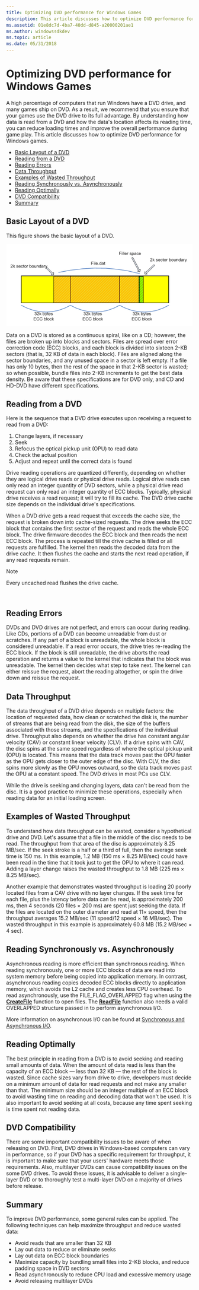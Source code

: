 ```yaml
---
title: Optimizing DVD performance for Windows Games
description: This article discusses how to optimize DVD performance for Windows games.
ms.assetid: 01e8dc7d-4ba7-40dd-d845-a20000201ae1
ms.author: windowssdkdev
ms.topic: article
ms.date: 05/31/2018
---
```


# Optimizing DVD performance for Windows Games

A high percentage of computers that run Windows have a DVD drive, and many games ship on DVD. As a result, we recommend that you ensure that your games use the DVD drive to its full advantage. By understanding how data is read from a DVD and how the data's location affects its reading time, you can reduce loading times and improve the overall performance during game play. This article discusses how to optimize DVD performance for Windows games.

-   [Basic Layout of a DVD](#basic-layout-of-a-dvd)
-   [Reading from a DVD](#reading-from-a-dvd)
-   [Reading Errors](#reading-errors)
-   [Data Throughput](#data-throughput)
-   [Examples of Wasted Throughput](#examples-of-wasted-throughput)
-   [Reading Synchronously vs. Asynchronously](#reading-synchronously-vs-asynchronously)
-   [Reading Optimally](#reading-optimally)
-   [DVD Compatibility](#dvd-compatibility)
-   [Summary](#summary)

## Basic Layout of a DVD

This figure shows the basic layout of a DVD.

![dvd layout](images/dvdsector.png)

Data on a DVD is stored as a continuous spiral, like on a CD; however, the files are broken up into blocks and sectors. Files are spread over error correction code (ECC) blocks, and each block is divided into sixteen 2-KB sectors (that is, 32 KB of data in each block). Files are aligned along the sector boundaries, and any unused space in a sector is left empty. If a file has only 10 bytes, then the rest of the space in that 2-KB sector is wasted; so when possible, bundle files into 2-KB increments to get the best data density. Be aware that these specifications are for DVD only, and CD and HD-DVD have different specifications.

## Reading from a DVD

Here is the sequence that a DVD drive executes upon receiving a request to read from a DVD:

1.  Change layers, if necessary
2.  Seek
3.  Refocus the optical pickup unit (OPU) to read data
4.  Check the actual position
5.  Adjust and repeat until the correct data is found

Drive reading operations are quantized differently, depending on whether they are logical drive reads or physical drive reads. Logical drive reads can only read an integer quantity of DVD sectors, while a physical drive read request can only read an integer quantity of ECC blocks. Typically, physical drive receives a read request; it will try to fill its cache. The DVD drive cache size depends on the individual drive's specifications.

When a DVD drive gets a read request that exceeds the cache size, the request is broken down into cache-sized requests. The drive seeks the ECC block that contains the first sector of the request and reads the whole ECC block. The drive firmware decodes the ECC block and then reads the next ECC block. The process is repeated till the drive cache is filled or all requests are fulfilled. The kernel then reads the decoded data from the drive cache. It then flushes the cache and starts the next read operation, if any read requests remain.

> [!Note]  
> Every uncached read flushes the drive cache.

 

## Reading Errors

DVDs and DVD drives are not perfect, and errors can occur during reading. Like CDs, portions of a DVD can become unreadable from dust or scratches. If any part of a block is unreadable, the whole block is considered unreadable. If a read error occurs, the drive tries re-reading the ECC block. If the block is still unreadable, the drive aborts the read operation and returns a value to the kernel that indicates that the block was unreadable. The kernel then decides what step to take next. The kernel can either reissue the request, abort the reading altogether, or spin the drive down and reissue the request.

## Data Throughput

The data throughput of a DVD drive depends on multiple factors: the location of requested data, how clean or scratched the disk is, the number of streams that are being read from the disk, the size of the buffers associated with those streams, and the specifications of the individual drive. Throughput also depends on whether the drive has constant angular velocity (CAV) or constant linear velocity (CLV). If a drive spins with CAV, the disc spins at the same speed regardless of where the optical pickup unit (OPU) is located. This means that the data track moves past the OPU faster as the OPU gets closer to the outer edge of the disc. With CLV, the disc spins more slowly as the OPU moves outward, so the data track moves past the OPU at a constant speed. The DVD drives in most PCs use CLV.

While the drive is seeking and changing layers, data can't be read from the disc. It is a good practice to minimize these operations, especially when reading data for an initial loading screen.

## Examples of Wasted Throughput

To understand how data throughput can be wasted, consider a hypothetical drive and DVD. Let's assume that a file in the middle of the disc needs to be read. The throughput from that area of the disc is approximately 8.25 MB/sec. If the seek stroke is a half or a third of full, then the average seek time is 150 ms. In this example, 1.2 MB (150 ms × 8.25 MB/sec) could have been read in the time that it took just to get the OPU to where it can read. Adding a layer change raises the wasted throughput to 1.8 MB (225 ms × 8.25 MB/sec).

Another example that demonstrates wasted throughput is loading 20 poorly located files from a CAV drive with no layer changes. If the seek time for each file, plus the latency before data can be read, is approximately 200 ms, then 4 seconds (20 files × 200 ms) are spent just seeking the data. If the files are located on the outer diameter and read at 11× speed, then the throughput averages 15.2 MB/sec (11 speed/12 speed × 16 MB/sec). The wasted throughput in this example is approximately 60.8 MB (15.2 MB/sec × 4 sec).

## Reading Synchronously vs. Asynchronously

Asynchronous reading is more efficient than synchronous reading. When reading synchronously, one or more ECC blocks of data are read into system memory before being copied into application memory. In contrast, asynchronous reading copies decoded ECC blocks directly to application memory, which avoids the L2 cache and creates less CPU overhead. To read asynchronously, use the FILE\_FLAG\_OVERLAPPED flag when using the [**CreateFile**](https://msdn.microsoft.com/library/windows/desktop/aa363858) function to open files. The [**ReadFile**](https://msdn.microsoft.com/library/windows/desktop/aa365467) function also needs a valid OVERLAPPED structure passed in to perform asynchronous I/O.

More information on asynchronous I/O can be found at [Synchronous and Asynchronous I/O](https://msdn.microsoft.com/library/windows/desktop/aa365683).

## Reading Optimally

The best principle in reading from a DVD is to avoid seeking and reading small amounts of data. When the amount of data read is less than the capacity of an ECC block — less than 32 KB — the rest of the block is wasted. Since cache sizes vary from drive to drive, developers must decide on a minimum amount of data for read requests and not make any smaller than that. The minimum size should be an integer multiple of an ECC block to avoid wasting time on reading and decoding data that won't be used. It is also important to avoid seeking at all costs, because any time spent seeking is time spent not reading data.

## DVD Compatibility

There are some important compatibility issues to be aware of when releasing on DVD. First, DVD drives in Windows-based computers can vary in performance, so if your DVD has a specific requirement for throughput, it is important to make sure that your users' hardware meets those requirements. Also, multilayer DVDs can cause compatibility issues on the some DVD drives. To avoid these issues, it is advisable to deliver a single-layer DVD or to thoroughly test a multi-layer DVD on a majority of drives before release.

## Summary

To improve DVD performance, some general rules can be applied. The following techniques can help maximize throughput and reduce wasted data:

-   Avoid reads that are smaller than 32 KB
-   Lay out data to reduce or eliminate seeks
-   Lay out data on ECC block boundaries
-   Maximize capacity by bundling small files into 2-KB blocks, and reduce padding space in DVD sectors
-   Read asynchronously to reduce CPU load and excessive memory usage
-   Avoid releasing multilayer DVDs

 

 




